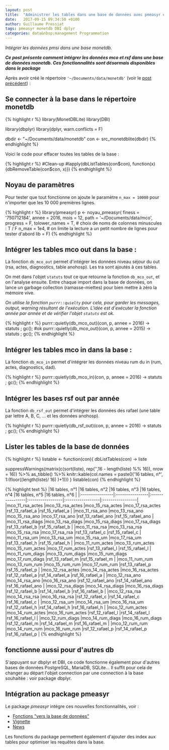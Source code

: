 ```yaml
---
layout: post
title:  "Administrer les tables dans une base de données avec pmeasyr et DBI"
date:   2017-09-15 09:34:50 +0100
author: Guillaume Pressiat
tags: pmeasyr monetdb DBI dplyr
categories: data&nbsp;management Programmation 
---
```



*Intégrer les données pmsi dans une base monetdb.*

<!--more-->

***Ce post présente comment intégrer les données mco et rsf dans une base de données monetdb. Ces fonctionnalités sont désormais disponibles dans le package***

Après avoir créé le répertoire `'~/Documents/data/monetdb'` (voir le [post précédent](https://guillaumepressiat.github.io/blog/2017/09/arborescence)) :

## Se connecter à la base dans le répertoire monetdb

{% highlight r %}
library(MonetDBLite)
library(DBI)

library(dbplyr)
library(dplyr, warn.conflicts = F)

dbdir <- "~/Documents/data/monetdb"
con <- src_monetdblite(dbdir)
{% endhighlight %}

Voici le code pour effacer toutes les tables de la base : 

{% highlight r %}
#Clean-up
#lapply(dbListTables(con$con), function(x){dbRemoveTable(con$con, x)})
{% endhighlight %}

## Noyau de paramètres

Pour tester que tout fonctionne on ajoute le paramètre `n_max = 10000` pour n'importer que les 10 000 premières lignes.

{% highlight r %}
library(pmeasyr)
p <- noyau_pmeasyr(
  finess   = '750712184',
  annee = 2016,
  mois     = 12,
  path     = '~/Documents/data/mco',
  progress = F, 
  tolower_names = T, # choix de noms de colonnes minuscules : T / F
  n_max = 1e4, # on limite la lecture a un petit nombre de lignes pour tester d'abord
  lib = F)
{% endhighlight %}


## Intégrer les tables mco out dans la base : 

La fonction `db_mco_out` permet d'intégrer les données niveau séjour du out (rsa, actes, diagnostics, table anohosp). Les tra sont ajoutés à ces tables.

On met dans l'objet `statuts` tout ce que retourne la fonction `db_mco_out`, et on l'analyse ensuite. Entre chaque import dans la base de données, on lance un garbage collection (ramasse-miettes) pour bien mettre à zéro la mémoire vive.

*On utilise la fonction `purrr::quielty` pour cela, pour garder les messages, output, warning résultant de l'exécution. 
L'idée est d'exécuter la fonction année par année et de vérifier l'objet `statuts` est ok.*

{% highlight r %}
purrr::quietly(db_mco_out)(con,  p, annee = 2016) -> statuts ; gc(); #ok
purrr::quietly(db_mco_out)(con,  p, annee = 2015) -> statuts ; gc();
{% endhighlight %}

## Intégrer les tables mco in dans la base :

La fonction `db_mco_in` permet d'intégrer les données niveau rum du in (rum, actes, diagnostics, dad).
 

{% highlight r %}
purrr::quietly(db_mco_in)(con,  p, annee = 2016) -> statuts ; gc();
{% endhighlight %}


## Intégrer les bases rsf out par année

La fonction `db_rsf_out` permet d'intégrer les données des rafael (une table par lettre A, B, C, ... et les données anohosp).
 
{% highlight r %}
purrr::quietly(db_rsf_out)(con,  p, annee = 2016) -> statuts ; gc();
{% endhighlight %}


## Lister les tables de la base de données

{% highlight r %}
listable <- function(con){
dbListTables(con) -> liste
 
 suppressWarnings(matrix(c(sort(liste), rep('',16 - length(liste) %% 16)),
                         nrow = 16)) %>% as_tibble() %>%
   knitr::kable(col.names = paste0('16 tables, n°',
                                   1:(floor((length(liste)/ 16) )+1)))
}
listable(con)
{% endhighlight %}

{% highlight text %}
|16 tables, n°1   |16 tables, n°2   |16 tables, n°3   |16 tables, n°4    |16 tables, n°5    |16 tables, n°6    |
|:----------------|:----------------|:----------------|:-----------------|:-----------------|:-----------------|
|mco_11_rsa_actes |mco_13_rsa_actes |mco_15_rsa_actes |mco_17_rsa_actes  |rsf_13_rafael_a   |rsf_15_rafael_a   |
|mco_11_rsa_ano   |mco_13_rsa_ano   |mco_15_rsa_ano   |mco_17_rsa_ano    |rsf_13_rafael_ano |rsf_15_rafael_ano |
|mco_11_rsa_diags |mco_13_rsa_diags |mco_15_rsa_diags |mco_17_rsa_diags  |rsf_13_rafael_b   |rsf_15_rafael_b   |
|mco_11_rsa_rsa   |mco_13_rsa_rsa   |mco_15_rsa_rsa   |mco_17_rsa_rsa    |rsf_13_rafael_c   |rsf_15_rafael_c   |
|mco_11_rsa_um    |mco_13_rsa_um    |mco_15_rsa_um    |mco_17_rsa_um     |rsf_13_rafael_h   |rsf_15_rafael_h   |
|mco_11_rum_actes |mco_13_rum_actes |mco_15_rum_actes |mco_17_rum_actes  |rsf_13_rafael_l   |rsf_15_rafael_l   |
|mco_11_rum_diags |mco_13_rum_diags |mco_15_rum_diags |mco_17_rum_diags  |rsf_13_rafael_m   |rsf_15_rafael_m   |
|mco_11_rum_rum   |mco_13_rum_rum   |mco_15_rum_rum   |mco_17_rum_rum    |rsf_13_rafael_p   |rsf_15_rafael_p   |
|mco_12_rsa_actes |mco_14_rsa_actes |mco_16_rsa_actes |rsf_12_rafael_a   |rsf_14_rafael_a   |rsf_16_rafael_a   |
|mco_12_rsa_ano   |mco_14_rsa_ano   |mco_16_rsa_ano   |rsf_12_rafael_ano |rsf_14_rafael_ano |rsf_16_rafael_ano |
|mco_12_rsa_diags |mco_14_rsa_diags |mco_16_rsa_diags |rsf_12_rafael_b   |rsf_14_rafael_b   |rsf_16_rafael_b   |
|mco_12_rsa_rsa   |mco_14_rsa_rsa   |mco_16_rsa_rsa   |rsf_12_rafael_c   |rsf_14_rafael_c   |rsf_16_rafael_c   |
|mco_12_rsa_um    |mco_14_rsa_um    |mco_16_rsa_um    |rsf_12_rafael_h   |rsf_14_rafael_h   |rsf_16_rafael_h   |
|mco_12_rum_actes |mco_14_rum_actes |mco_16_rum_actes |rsf_12_rafael_l   |rsf_14_rafael_l   |rsf_16_rafael_l   |
|mco_12_rum_diags |mco_14_rum_diags |mco_16_rum_diags |rsf_12_rafael_m   |rsf_14_rafael_m   |rsf_16_rafael_m   |
|mco_12_rum_rum   |mco_14_rum_rum   |mco_16_rum_rum   |rsf_12_rafael_p   |rsf_14_rafael_p   |rsf_16_rafael_p   |
{% endhighlight %}

## fonctionne aussi pour d'autres db

S'appuyant sur dbplyr et DBI, ce code fonctionne également pour d'autres bases de données PostgreSQL, MariaDB, SQLite... Il suffit pour cela de changer au départ l'objet connection par une connection à la base souhaitée : voir package dbplyr.

## Intégration au package pmeasyr

Le package *pmeasyr* intègre ces nouvelles fonctionnalités, voir : 

- [Fonctions "vers la base de données"](https://im-aphp.github.io/pmeasyr/reference/index.html#section-vers-la-base-de-donn-es)
- [Vignette](https://im-aphp.github.io/pmeasyr/articles/vignette3.html)
- [News](https://github.com/IM-APHP/pmeasyr/blob/master/NEWS.md)


Les fonctions du package permettent également d'ajouter des index aux tables pour optimiser les requêtes dans la base.


